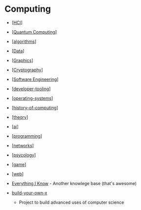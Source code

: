 Computing
=========

* [[HCI]]
* [[Quantum Computing]]
* [[algorithms]]
* [[Data]]
* [[Graphics]]
* [[Cryptography]]
* [[Software Engineering]]
* [[developer-tooling]]
* [[operating-systems]]
* [[history-of-computing]]
* [[theory]]
* [[ai]]
* [[programming]]
* [[networks]]
* [[psycology]]
* [[game]]
* [[web]]

* [Everything I Know](https://wiki.nikitavoloboev.xyz/) - Another knowlege base (that's awesome)
* [build-your-own-x](https://github.com/danistefanovic/build-your-own-x)
    * Project to build advanced uses of computer science

[//begin]: # "Autogenerated link references for markdown compatibility"
[HCI]: HCI.md "HCI"
[Quantum Computing]: quantum-computing.md "Quantum Computing"
[algorithms]: algorithms.md "Algorithms"
[Data]: data.md "Data"
[Graphics]: graphics.md "Graphics"
[Cryptography]: cryptography.md "Cryptography"
[Software Engineering]: software-engineering.md "Software Engineering"
[developer-tooling]: ../teacherTraining/developer-tooling.md "Developer Tooling"
[operating-systems]: operating-systems.md "Operating Systems"
[history-of-computing]: history-of-computing.md "History of Computing"
[theory]: theory.md "Theory"
[ai]: ai.md "AI (Artificial Intelligence)"
[programming]: programming.md "Programming"
[networks]: networks.md "Networks"
[psycology]: psycology.md "Psychology"
[game]: game.md "Game"
[web]: web.md "Web"
[//end]: # "Autogenerated link references"